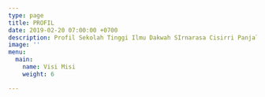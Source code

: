 ```yaml
---
type: page
title: PROFIL
date: 2019-02-20 07:00:00 +0700
description: Profil Sekolah Tinggi Ilmu Dakwah SIrnarasa Cisirri Panjalu Ciamis
image: ''
menu:
  main:
    name: Visi Misi
    weight: 6

---
```

